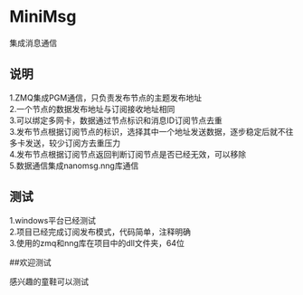 # MiniMsg
集成消息通信
## 说明
1.ZMQ集成PGM通信，只负责发布节点的主题发布地址  
2.一个节点的数据发布地址与订阅接收地址相同  
3.可以绑定多网卡，数据通过节点标识和消息ID订阅节点去重  
3.发布节点根据订阅节点的标识，选择其中一个地址发送数据，逐步稳定后就不往多卡发送，较少订阅方去重压力   
4.发布节点根据订阅节点返回判断订阅节点是否已经无效，可以移除  
5.数据通信集成nanomsg.nng库通信  

## 测试 
1.windows平台已经测试  
2.项目已经完成订阅发布模式，代码简单，注释明确  
3.使用的zmq和nng库在项目中的dll文件夹，64位

##欢迎测试

感兴趣的童鞋可以测试  

